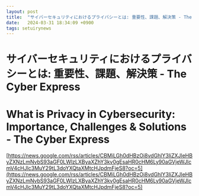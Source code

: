 ```yaml
---
layout: post
title:  "サイバーセキュリティにおけるプライバシーとは: 重要性、課題、解決策 - The Cyber​​ Express"
date:   2024-03-31 18:34:09 +0900
tags: setuirynews 
---
```


# サイバーセキュリティにおけるプライバシーとは: 重要性、課題、解決策 - The Cyber​​ Express



# What is Privacy in Cybersecurity: Importance, Challenges & Solutions - The Cyber Express

[https://news.google.com/rss/articles/CBMiLGh0dHBzOi8vdGhlY3liZXJleHByZXNzLmNvbS93aGF0LWlzLXByaXZhY3kv0gEsaHR0cHM6Ly90aGVjeWJlcmV4cHJlc3MuY29tL3doYXQtaXMtcHJpdmFjeS8?oc=5](https://news.google.com/rss/articles/CBMiLGh0dHBzOi8vdGhlY3liZXJleHByZXNzLmNvbS93aGF0LWlzLXByaXZhY3kv0gEsaHR0cHM6Ly90aGVjeWJlcmV4cHJlc3MuY29tL3doYXQtaXMtcHJpdmFjeS8?oc=5)

